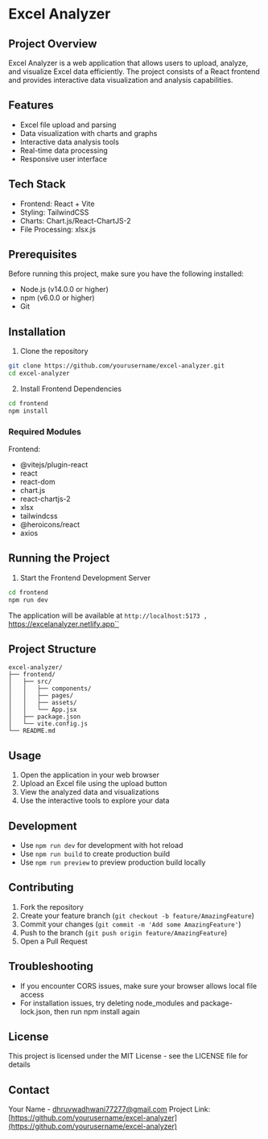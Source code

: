 # Excel Analyzer

## Project Overview
Excel Analyzer is a web application that allows users to upload, analyze, and visualize Excel data efficiently. The project consists of a React frontend and provides interactive data visualization and analysis capabilities.

## Features
- Excel file upload and parsing
- Data visualization with charts and graphs
- Interactive data analysis tools
- Real-time data processing
- Responsive user interface

## Tech Stack
- Frontend: React + Vite
- Styling: TailwindCSS
- Charts: Chart.js/React-ChartJS-2
- File Processing: xlsx.js

## Prerequisites
Before running this project, make sure you have the following installed:
- Node.js (v14.0.0 or higher)
- npm (v6.0.0 or higher)
- Git

## Installation

1. Clone the repository
```bash
git clone https://github.com/yourusername/excel-analyzer.git
cd excel-analyzer
```

2. Install Frontend Dependencies
```bash
cd frontend
npm install
```

### Required Modules
Frontend:
- @vitejs/plugin-react
- react
- react-dom
- chart.js
- react-chartjs-2
- xlsx
- tailwindcss
- @heroicons/react
- axios

## Running the Project

1. Start the Frontend Development Server
```bash
cd frontend
npm run dev
```
The application will be available at `http://localhost:5173 , `https://excelanalyzer.netlify.app``

## Project Structure
```
excel-analyzer/
├── frontend/
│   ├── src/
│   │   ├── components/
│   │   ├── pages/
│   │   ├── assets/
│   │   └── App.jsx
│   ├── package.json
│   └── vite.config.js
└── README.md
```

## Usage
1. Open the application in your web browser
2. Upload an Excel file using the upload button
3. View the analyzed data and visualizations
4. Use the interactive tools to explore your data

## Development
- Use `npm run dev` for development with hot reload
- Use `npm run build` to create production build
- Use `npm run preview` to preview production build locally

## Contributing
1. Fork the repository
2. Create your feature branch (`git checkout -b feature/AmazingFeature`)
3. Commit your changes (`git commit -m 'Add some AmazingFeature'`)
4. Push to the branch (`git push origin feature/AmazingFeature`)
5. Open a Pull Request

## Troubleshooting
- If you encounter CORS issues, make sure your browser allows local file access
- For installation issues, try deleting node_modules and package-lock.json, then run npm install again

## License
This project is licensed under the MIT License - see the LICENSE file for details

## Contact
Your Name - dhruvwadhwani77277@gmail.com
Project Link: [https://github.com/yourusername/excel-analyzer](https://github.com/yourusername/excel-analyzer)
